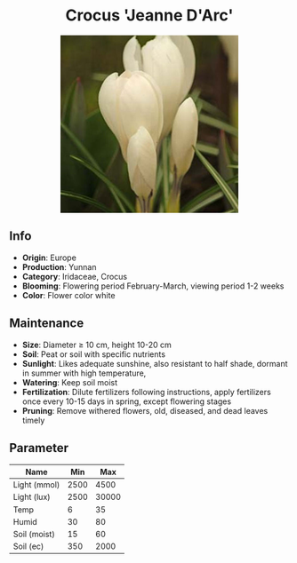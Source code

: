<h1 align='center'>Crocus 'Jeanne D'Arc'</h1>
<p align="center">
    <img 
        align='center'
        width='320'
        src="../images/crocus jeanne darc.png" 
        alt='Crocus 'Jeanne D'Arc'' />
</p>

## Info

 - **Origin**: Europe
 - **Production**: Yunnan
 - **Category**: Iridaceae, Crocus
 - **Blooming**: Flowering period February-March, viewing period 1-2 weeks
 - **Color**: Flower color white

## Maintenance

 - **Size**: Diameter ≥ 10 cm, height 10-20 cm
 - **Soil**: Peat or soil with specific nutrients
 - **Sunlight**: Likes adequate sunshine, also resistant to half shade, dormant in summer with high temperature,
 - **Watering**: Keep soil moist
 - **Fertilization**: Dilute fertilizers following instructions, apply fertilizers once every 10-15 days in spring, except flowering stages
 - **Pruning**: Remove withered flowers, old, diseased, and dead leaves timely

## Parameter

| Name         | Min  | Max   |
|--------------|------|-------|
| Light (mmol) | 2500 | 4500  |
| Light (lux)  | 2500 | 30000 |
| Temp         | 6    | 35    |
| Humid        | 30   | 80    |
| Soil (moist) | 15   | 60    |
| Soil (ec)    | 350  | 2000  |